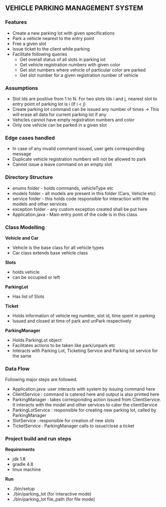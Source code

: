 ## VEHICLE PARKING MANAGEMENT SYSTEM

### Features
 
 - Create a new parking lot with given specifications
 - Park a vehicle nearest to the entry point
 - Free a given slot
 - Issue ticket to the client while parking
 - Facilitate following queries
   + Get overall status of all slots in parking lot
   + Get vehicle registration numbers with given color
   + Get slot numbers where vehicle of particular color are parked
   + Get slot number for a given registration number of vehicle 


### Assumptions

+ Slot Ids are positive from 1 to N. For two slots Ids i and j, nearest slot to entry point of parking lot is i (if i < j)
+ Create parking lot command can be issued any number of times -> This will erase all data for current parking lot if any
+ Vehicles cannot have empty registration numbers and color
+ Only one vehicle can be parked in a given slot 

### Edge cases handled
+ In case of any invalid command issued, user gets corresponding message
+ Duplicate vehicle registration numbers will not be allowed to park
+ Cannot issue a leave  command on an empty slot


### Directory Structure
+ enums folder - holds commands, vehicleType etc
+ models folder - all models are present in this folder (Cars, Vehicle etc)
+ service folder -  this holds code responsible for interaction with the models and other services
+ exception folder - any custom exception created shall be put here
+ Application.java - Main entry point of the code is in this class


### Class Modelling

**Vehicle and Car**
+ Vehicle is the base class for all vehicle types
+ Car class extends base vehicle class

**Slots**
+ holds vehicle
+ can be occupied or left

**ParkingLot**
+ Has list of Slots

**Ticket**
+ Holds information of vehicle reg number, slot id, time spent in parking 
+ Issued and closed at time of park and unPark respectively

**ParkingManager**
+ Holds ParkingLot object 
+ Facilitates actions to be taken like park/unpark etc
+ Interacts with Parking Lot, Ticketing Service and Parking lot service for the same 


### Data Flow

Following major steps are followed.

+ Application.java: user interacts with system by issuing command here
+ ClientService : command is catered here and output is also printed here
+ ParkingManager : takes corresponding action issued from ClientService. It interacts with the model and other services to cater the clientService
+ ParkingLotService : responsible for creating new parking lot, called by ParkingManager
+ SlotService : responsible for creation of new slots
+ TicketService : ParkingManager calls to issue/close a ticket 



### Project build and run steps
 
 **Requirements**

 + jdk 1.8
 + gradle 4.8
 + linux machine
  
 **Run**  
   + ./bin/setup
   + ./bin/parking_lot                (for interactive mode)
   + ./bin/parking_lot file_path      (for file mode)
 




